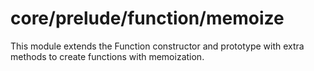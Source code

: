 # core/prelude/function/memoize

This module extends the Function constructor and prototype with extra methods to create functions with memoization.
